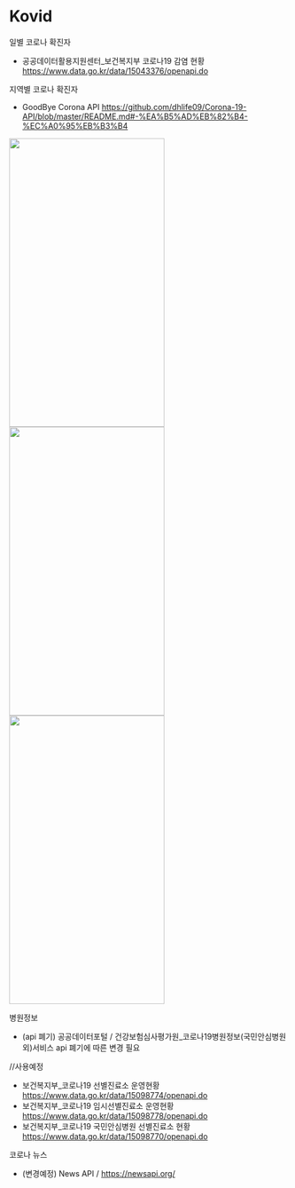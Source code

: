 # Kovid

일별 코로나 확진자 <Home>
- 공공데이터활용지원센터_보건복지부 코로나19 감염 현황 <https://www.data.go.kr/data/15043376/openapi.do>

 지역별 코로나 확진자 <Home>
- GoodBye Corona API <https://github.com/dhlife09/Corona-19-API/blob/master/README.md#-%EA%B5%AD%EB%82%B4-%EC%A0%95%EB%B3%B4>

<img src="https://user-images.githubusercontent.com/55440637/217118907-c6c070b0-2006-4c43-9aa8-fc023ff569b0.jpg" width="280" height="520"> <img src="https://user-images.githubusercontent.com/55440637/217118912-4d3d4c98-dfff-4658-bba3-0b745740f9db.jpg" width="280" height="520"/> <img src="https://user-images.githubusercontent.com/55440637/217118915-0fbe5d12-82c2-43fd-b99a-d5994d44899d.jpg" width="280" height="520"/>
  
병원정보 <Maps>
- (api 폐기) 공공데이터포털 / 건강보험심사평가원_코로나19병원정보(국민안심병원 외)서비스 api 폐기에 따른 변경 필요

//사용예정
- 보건복지부_코로나19 선별진료소 운영현황     <https://www.data.go.kr/data/15098774/openapi.do>
- 보건복지부_코로나19 임시선별진료소 운영현황  <https://www.data.go.kr/data/15098778/openapi.do>
- 보건복지부_코로나19 국민안심병원 선별진료소 현황  <https://www.data.go.kr/data/15098770/openapi.do>

코로나 뉴스 <News>
- (변경예정) News API / https://newsapi.org/
